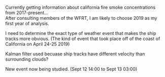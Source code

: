 Currently getting information about california fire smoke concentrations from 2017-present... <br>
After consulting members of the WFRT, I am likely to choose 2019 as my first year of analysis. <br>

I need to determine the exact type of weather event that makes the ship tracks more obvious. (The kind of event that took place off of the coast of California on April 24-25 2019) <br>

Kalman filter used becuase ship tracks have different velocity than surrounding clouds? <br>

New event now being studied. (Sept 12 14:00 to Sept 13 03:00)